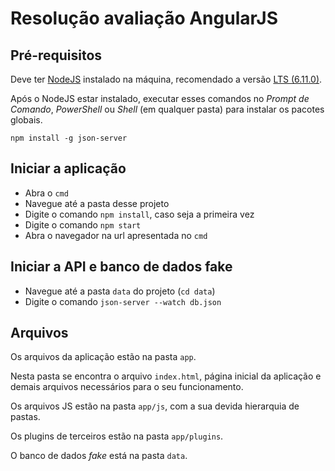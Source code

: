 # Resolução avaliação AngularJS

## Pré-requisitos

Deve ter [NodeJS](https://nodejs.org/en/) instalado na máquina, recomendado a versão [LTS (6.11.0)](https://nodejs.org/dist/v6.11.0/node-v6.11.0-x64.msi).

Após o NodeJS estar instalado, executar esses comandos no _Prompt de Comando_, _PowerShell_ ou _Shell_ (em qualquer pasta) para instalar os pacotes globais.

`npm install -g json-server`

## Iniciar a aplicação

* Abra o `cmd`
* Navegue até a pasta desse projeto
* Digite o comando `npm install`, caso seja a primeira vez
* Digite o comando `npm start`
* Abra o navegador na url apresentada no `cmd`

## Iniciar a API e banco de dados fake

* Navegue até a pasta `data` do projeto (`cd data`)
* Digite o comando `json-server --watch db.json`

## Arquivos

Os arquivos da aplicação estão na pasta `app`.

Nesta pasta se encontra o arquivo `index.html`, página inicial da aplicação e demais arquivos necessários para o seu funcionamento.

Os arquivos JS estão na pasta `app/js`, com a sua devida hierarquia de pastas.

Os plugins de terceiros estão na pasta `app/plugins`.

O banco de dados _fake_ está na pasta `data`.
